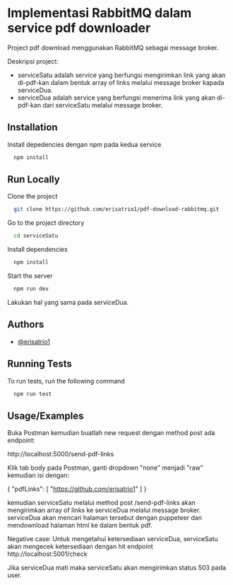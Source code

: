
# Implementasi RabbitMQ dalam service pdf downloader

Project pdf download menggunakan RabbitMQ sebagai message broker.

Deskripsi project:
- serviceSatu adalah service yang berfungsi mengirimkan link yang akan di-pdf-kan dalam bentuk array of links melalui message broker kapada serviceDua. 
- serviceDua adalah service yang berfungsi menerima link yang akan di-pdf-kan dari serviceSatu melalui message broker. 




## Installation

Install depedencies dengan npm pada kedua service

```bash
  npm install
```
    
## Run Locally

Clone the project

```bash
  git clone https://github.com/erisatrio1/pdf-download-rabbitmq.git
```

Go to the project directory

```bash
  cd serviceSatu
```

Install dependencies

```bash
  npm install
```

Start the server

```bash
  npm run dev
```

Lakukan hal yang sama pada serviceDua.


## Authors

- [@erisatrio1](https://www.github.com/erisatrio1)


## Running Tests

To run tests, run the following command

```bash
  npm run test
```


## Usage/Examples

Buka Postman kemudian buatlah new request dengan method post ada endpoint: 

http://localhost:5000/send-pdf-links

Klik tab body pada Postman, ganti dropdown "none" menjadi "raw" kemudian isi dengan:

{
  "pdfLinks": [
    "https://github.com/erisatrio1"
  ]
}

kemudian serviceSatu melalui method post /send-pdf-links akan mengirimkan array of links ke serviceDua melalui message broker. 
serviceDua akan mencari halaman tersebut dengan puppeteer dan mendownload halaman html ke dalam bentuk pdf. 

Negative case:
Untuk mengetahui ketersediaan serviceDua, serviceSatu akan mengecek ketersediaan dengan hit endpoint http://localhost:5001/check 

Jika serviceDua mati maka serviceSatu akan mengirimkan status 503 pada user.


